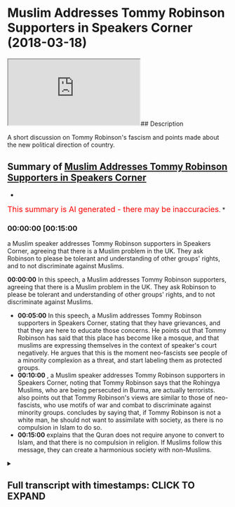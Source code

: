 # Muslim Addresses Tommy Robinson Supporters in Speakers Corner (2018-03-18)

<iframe loading='lazy' src='https://www.youtube.com/embed/a7QuWz5_D1g'></iframe>## Description

A short discussion on  Tommy Robinson's fascism and points made about the new political direction of country.

## Summary of [Muslim Addresses Tommy Robinson Supporters in Speakers Corner](https://www.youtube.com/watch?v=a7QuWz5_D1g)

*

<span style="color:red; font-size:125%">This summary is AI generated - there may be inaccuracies</span>. [](/)*

### <a onclick="modifyYTiframeseektime('900')">00:00:00 [00:15:00</a>

 a Muslim speaker addresses Tommy Robinson supporters in Speakers Corner, agreeing that there is a Muslim problem in the UK. They ask Robinson to please be tolerant and understanding of other groups' rights, and to not discriminate against Muslims.

**<a onclick="modifyYTiframeseektime('0')">00:00:00</a>** In this speech, a Muslim addresses Tommy Robinson supporters, agreeing that there is a Muslim problem in the UK. They ask Robinson to please be tolerant and understanding of other groups' rights, and to not discriminate against Muslims.

* **<a onclick="modifyYTiframeseektime('300')">00:05:00</a>** In this speech, a Muslim addresses Tommy Robinson supporters in Speakers Corner, stating that they have grievances, and that they are here to educate those concerns. He points out that Tommy Robinson has said that this place has become like a mosque, and that muslims are expressing themselves in the context of speaker's court negatively. He argues that this is the moment neo-fascists see people of a minority complexion as a threat, and start labeling them as protected groups.
* **<a onclick="modifyYTiframeseektime('600')">00:10:00</a>** , a Muslim speaker addresses Tommy Robinson supporters in Speakers Corner, noting that Tommy Robinson says that the Rohingya Muslims, who are being persecuted in Burma, are actually terrorists. also points out that Tommy Robinson's views are similar to those of neo-fascists, who use motifs of war and combat to discriminate against minority groups. concludes by saying that, if Tommy Robinson is not a white man, he should not want to assimilate with society, as there is no compulsion in Islam to do so.
* **<a onclick="modifyYTiframeseektime('900')">00:15:00</a>** explains that the Quran does not require anyone to convert to Islam, and that there is no compulsion in religion. If Muslims follow this message, they can create a harmonious society with non-Muslims.

<details><summary><h2>Full transcript with timestamps: CLICK TO EXPAND</h2></summary>

<a onclick="modifyYTiframeseektime('10)')">0:00:10 [Applause]</a>
<a onclick="modifyYTiframeseektime('12)')">0:00:12 [Music]</a>
<a onclick="modifyYTiframeseektime('13)')">0:00:13 [Applause]</a>
<a onclick="modifyYTiframeseektime('25)')">0:00:25 anyways</a>
<a onclick="modifyYTiframeseektime('26)')">0:00:26 so what we were saying right now is this</a>
<a onclick="modifyYTiframeseektime('27)')">0:00:27 guys guys</a>
<a onclick="modifyYTiframeseektime('29)')">0:00:29 it's time to be mature it's time to be</a>
<a onclick="modifyYTiframeseektime('31)')">0:00:31 mature london is a multicultural city</a>
<a onclick="modifyYTiframeseektime('34)')">0:00:34 the muslims are here look there are 30</a>
<a onclick="modifyYTiframeseektime('37)')">0:00:37 million</a>
<a onclick="modifyYTiframeseektime('37)')">0:00:37 muslims there are 30 people</a>
<a onclick="modifyYTiframeseektime('41)')">0:00:41 okay thank you 30 million people</a>
<a onclick="modifyYTiframeseektime('44)')">0:00:44 are here in the eu that are muslim there</a>
<a onclick="modifyYTiframeseektime('45)')">0:00:45 are 30 million muslims in the eu</a>
<a onclick="modifyYTiframeseektime('47)')">0:00:47 now the question is there's not about 30</a>
<a onclick="modifyYTiframeseektime('49)')">0:00:49 million 25 million in the eu countries</a>
<a onclick="modifyYTiframeseektime('51)')">0:00:51 no i'm not talking about turkey in these</a>
<a onclick="modifyYTiframeseektime('52)')">0:00:52 countries yeah</a>
<a onclick="modifyYTiframeseektime('53)')">0:00:53 we're talking about eu countries about</a>
<a onclick="modifyYTiframeseektime('55)')">0:00:55 25 according to pew 25 to 30 million</a>
<a onclick="modifyYTiframeseektime('57)')">0:00:57 muslims exist in the eu</a>
<a onclick="modifyYTiframeseektime('58)')">0:00:58 now let's just for the sake of argument</a>
<a onclick="modifyYTiframeseektime('60)')">0:01:00 for the sake of argument let's agree</a>
<a onclick="modifyYTiframeseektime('62)')">0:01:02 with tommy what are you saying there</a>
<a onclick="modifyYTiframeseektime('64)')">0:01:04 yeah let me say one more time</a>
<a onclick="modifyYTiframeseektime('66)')">0:01:06 let's agree with tommy there's a muslim</a>
<a onclick="modifyYTiframeseektime('67)')">0:01:07 problem yes they are</a>
<a onclick="modifyYTiframeseektime('69)')">0:01:09 yes let's agree with time there's a</a>
<a onclick="modifyYTiframeseektime('70)')">0:01:10 muslim problem just like there was a</a>
<a onclick="modifyYTiframeseektime('72)')">0:01:12 jewish problem</a>
<a onclick="modifyYTiframeseektime('73)')">0:01:13 yes just like there was a jewish problem</a>
<a onclick="modifyYTiframeseektime('75)')">0:01:15 now there's a muslim problem as well</a>
<a onclick="modifyYTiframeseektime('77)')">0:01:17 let's agree</a>
<a onclick="modifyYTiframeseektime('78)')">0:01:18 let's agree let's agree no problem so</a>
<a onclick="modifyYTiframeseektime('81)')">0:01:21 what we're going to do</a>
<a onclick="modifyYTiframeseektime('82)')">0:01:22 what we're going to do what we're hold</a>
<a onclick="modifyYTiframeseektime('85)')">0:01:25 on what did you say let me say one more</a>
<a onclick="modifyYTiframeseektime('87)')">0:01:27 time</a>
<a onclick="modifyYTiframeseektime('87)')">0:01:27 what are we gonna do because the thing</a>
<a onclick="modifyYTiframeseektime('89)')">0:01:29 is if you believe in concepts like</a>
<a onclick="modifyYTiframeseektime('91)')">0:01:31 absolute freedom of</a>
<a onclick="modifyYTiframeseektime('92)')">0:01:32 speech and if you live in concepts like</a>
<a onclick="modifyYTiframeseektime('94)')">0:01:34 absolute freedom of expression</a>
<a onclick="modifyYTiframeseektime('96)')">0:01:36 so long as there is no harm done in</a>
<a onclick="modifyYTiframeseektime('97)')">0:01:37 society and there are muslims</a>
<a onclick="modifyYTiframeseektime('100)')">0:01:40 living amongst you the moment you start</a>
<a onclick="modifyYTiframeseektime('102)')">0:01:42 saying let's have different rules for</a>
<a onclick="modifyYTiframeseektime('104)')">0:01:44 those minorities</a>
<a onclick="modifyYTiframeseektime('105)')">0:01:45 then you should have for the majority is</a>
<a onclick="modifyYTiframeseektime('107)')">0:01:47 the moment it's the moment it's the</a>
<a onclick="modifyYTiframeseektime('109)')">0:01:49 moment</a>
<a onclick="modifyYTiframeseektime('111)')">0:01:51 that's a different conversation it's the</a>
<a onclick="modifyYTiframeseektime('112)')">0:01:52 moment</a>
<a onclick="modifyYTiframeseektime('120)')">0:02:00 because there's a difference what is</a>
<a onclick="modifyYTiframeseektime('121)')">0:02:01 fascism guys</a>
<a onclick="modifyYTiframeseektime('123)')">0:02:03 what you have to understand</a>
<a onclick="modifyYTiframeseektime('128)')">0:02:08 the question is guys what is fascism hey</a>
<a onclick="modifyYTiframeseektime('131)')">0:02:11 what's fascism look fascism</a>
<a onclick="modifyYTiframeseektime('134)')">0:02:14 is when you prioritize the nation state</a>
<a onclick="modifyYTiframeseektime('139)')">0:02:19 over above individual liberties that's</a>
<a onclick="modifyYTiframeseektime('142)')">0:02:22 what</a>
<a onclick="modifyYTiframeseektime('142)')">0:02:22 that's what fascism is so this idea i</a>
<a onclick="modifyYTiframeseektime('145)')">0:02:25 know there's economic</a>
<a onclick="modifyYTiframeseektime('147)')">0:02:27 and political fascism we understand this</a>
<a onclick="modifyYTiframeseektime('149)')">0:02:29 authoritarianism</a>
<a onclick="modifyYTiframeseektime('150)')">0:02:30 and i know that tommy robinson and the</a>
<a onclick="modifyYTiframeseektime('152)')">0:02:32 ultra right are not espousing that kind</a>
<a onclick="modifyYTiframeseektime('154)')">0:02:34 of a fascism</a>
<a onclick="modifyYTiframeseektime('155)')">0:02:35 but they are saying this there's a</a>
<a onclick="modifyYTiframeseektime('157)')">0:02:37 muslim problem</a>
<a onclick="modifyYTiframeseektime('158)')">0:02:38 now the moment they start making policy</a>
<a onclick="modifyYTiframeseektime('160)')">0:02:40 recommendations</a>
<a onclick="modifyYTiframeseektime('162)')">0:02:42 is the moment they will invariably</a>
<a onclick="modifyYTiframeseektime('164)')">0:02:44 inevitably</a>
<a onclick="modifyYTiframeseektime('165)')">0:02:45 have to start being discriminatory in</a>
<a onclick="modifyYTiframeseektime('167)')">0:02:47 their reasoning</a>
<a onclick="modifyYTiframeseektime('168)')">0:02:48 and the moment they start being</a>
<a onclick="modifyYTiframeseektime('169)')">0:02:49 discriminatory to the muslim minorities</a>
<a onclick="modifyYTiframeseektime('171)')">0:02:51 over and above any other group of people</a>
<a onclick="modifyYTiframeseektime('174)')">0:02:54 is the moment they have embraced</a>
<a onclick="modifyYTiframeseektime('176)')">0:02:56 a fascistic logic over and above a</a>
<a onclick="modifyYTiframeseektime('179)')">0:02:59 liberal framework</a>
<a onclick="modifyYTiframeseektime('180)')">0:03:00 that's why</a>
<a onclick="modifyYTiframeseektime('184)')">0:03:04 if that's the case we don't have beef if</a>
<a onclick="modifyYTiframeseektime('186)')">0:03:06 that's the case we're all in the same</a>
<a onclick="modifyYTiframeseektime('188)')">0:03:08 boat</a>
<a onclick="modifyYTiframeseektime('188)')">0:03:08 thank you my friend we like it it's a</a>
<a onclick="modifyYTiframeseektime('191)')">0:03:11 law enforcement issue</a>
<a onclick="modifyYTiframeseektime('192)')">0:03:12 if you like hindu no beef thank you</a>
<a onclick="modifyYTiframeseektime('203)')">0:03:23 so you see you see this is it guys you</a>
<a onclick="modifyYTiframeseektime('206)')">0:03:26 know what's really interesting guys wait</a>
<a onclick="modifyYTiframeseektime('208)')">0:03:28 a minute</a>
<a onclick="modifyYTiframeseektime('209)')">0:03:29 let me tell you what i find really</a>
<a onclick="modifyYTiframeseektime('211)')">0:03:31 interesting</a>
<a onclick="modifyYTiframeseektime('213)')">0:03:33 i want to ask tommy a question when he</a>
<a onclick="modifyYTiframeseektime('214)')">0:03:34 comes here i'll ask him and but i'm not</a>
<a onclick="modifyYTiframeseektime('216)')">0:03:36 going to ask him to mma fight because</a>
<a onclick="modifyYTiframeseektime('218)')">0:03:38 you know i'm not i'm not going to do</a>
<a onclick="modifyYTiframeseektime('219)')">0:03:39 that i've done it he's seen it he's</a>
<a onclick="modifyYTiframeseektime('221)')">0:03:41 rejected it we'll move on</a>
<a onclick="modifyYTiframeseektime('223)')">0:03:43 good good take that</a>
<a onclick="modifyYTiframeseektime('230)')">0:03:50 don't worry i'm not going to go down</a>
<a onclick="modifyYTiframeseektime('232)')">0:03:52 that route today i'm not going to do it</a>
<a onclick="modifyYTiframeseektime('234)')">0:03:54 okay what am i going to ask tommy i'm</a>
<a onclick="modifyYTiframeseektime('237)')">0:03:57 going to ask him</a>
<a onclick="modifyYTiframeseektime('241)')">0:04:01 he doesn't he doesn't want to and it's</a>
<a onclick="modifyYTiframeseektime('243)')">0:04:03 not fair and frankly it's not fair yeah</a>
<a onclick="modifyYTiframeseektime('245)')">0:04:05 it's not fair unless it's two versus one</a>
<a onclick="modifyYTiframeseektime('248)')">0:04:08 or something</a>
<a onclick="modifyYTiframeseektime('249)')">0:04:09 which can be arranged i'm only joking</a>
<a onclick="modifyYTiframeseektime('252)')">0:04:12 now</a>
<a onclick="modifyYTiframeseektime('253)')">0:04:13 what would i ask tommy i would actually</a>
<a onclick="modifyYTiframeseektime('256)')">0:04:16 i'll</a>
<a onclick="modifyYTiframeseektime('256)')">0:04:16 okay if i agree with tommy what happened</a>
<a onclick="modifyYTiframeseektime('258)')">0:04:18 muhammad jab you're agreeing with tom</a>
<a onclick="modifyYTiframeseektime('259)')">0:04:19 robinson okay yeah i agree</a>
<a onclick="modifyYTiframeseektime('260)')">0:04:20 tommy we agree okay we know what we've</a>
<a onclick="modifyYTiframeseektime('262)')">0:04:22 been looking at the stats we've seen</a>
<a onclick="modifyYTiframeseektime('264)')">0:04:24 your argument</a>
<a onclick="modifyYTiframeseektime('266)')">0:04:26 and we agree tommy robinson we agree</a>
<a onclick="modifyYTiframeseektime('269)')">0:04:29 with you tommy</a>
<a onclick="modifyYTiframeseektime('270)')">0:04:30 there's a muslim problem for the sake of</a>
<a onclick="modifyYTiframeseektime('271)')">0:04:31 argument now what we're going to do with</a>
<a onclick="modifyYTiframeseektime('273)')">0:04:33 muslims</a>
<a onclick="modifyYTiframeseektime('275)')">0:04:35 if you've come here tommy you've come</a>
<a onclick="modifyYTiframeseektime('276)')">0:04:36 here to talk about freedom of speech</a>
<a onclick="modifyYTiframeseektime('278)')">0:04:38 and freedom of expression if you believe</a>
<a onclick="modifyYTiframeseektime('281)')">0:04:41 that muslims like any other group</a>
<a onclick="modifyYTiframeseektime('283)')">0:04:43 deserve freedom of speech and freedom of</a>
<a onclick="modifyYTiframeseektime('285)')">0:04:45 expression the moment you start saying</a>
<a onclick="modifyYTiframeseektime('286)')">0:04:46 shut down mosques and</a>
<a onclick="modifyYTiframeseektime('288)')">0:04:48 immigrate them then what you've done is</a>
<a onclick="modifyYTiframeseektime('290)')">0:04:50 you've gone against the premise</a>
<a onclick="modifyYTiframeseektime('292)')">0:04:52 thank you the premise of freedom of</a>
<a onclick="modifyYTiframeseektime('294)')">0:04:54 speech and expression so that's what we</a>
<a onclick="modifyYTiframeseektime('296)')">0:04:56 say we say that</a>
<a onclick="modifyYTiframeseektime('297)')">0:04:57 if you have if you have a if you have an</a>
<a onclick="modifyYTiframeseektime('300)')">0:05:00 issue with muslims</a>
<a onclick="modifyYTiframeseektime('302)')">0:05:02 then let's make it an issue of law</a>
<a onclick="modifyYTiframeseektime('304)')">0:05:04 enforcement</a>
<a onclick="modifyYTiframeseektime('305)')">0:05:05 muslims are grooming gangs they are i</a>
<a onclick="modifyYTiframeseektime('309)')">0:05:09 no problem there are things that are</a>
<a onclick="modifyYTiframeseektime('311)')">0:05:11 happening in my community</a>
<a onclick="modifyYTiframeseektime('313)')">0:05:13 exactly now fair enough there are things</a>
<a onclick="modifyYTiframeseektime('314)')">0:05:14 that are happening in my community which</a>
<a onclick="modifyYTiframeseektime('316)')">0:05:16 we're really unhappy about there is an</a>
<a onclick="modifyYTiframeseektime('318)')">0:05:18 increase in terrorism</a>
<a onclick="modifyYTiframeseektime('320)')">0:05:20 there is an extreme increase in</a>
<a onclick="modifyYTiframeseektime('322)')">0:05:22 extremism</a>
<a onclick="modifyYTiframeseektime('323)')">0:05:23 there is an increase in these things</a>
<a onclick="modifyYTiframeseektime('325)')">0:05:25 yeah i agree</a>
<a onclick="modifyYTiframeseektime('326)')">0:05:26 i agree seriously because islam</a>
<a onclick="modifyYTiframeseektime('328)')">0:05:28 according to pew research</a>
<a onclick="modifyYTiframeseektime('330)')">0:05:30 in 2100 one out of three people in the</a>
<a onclick="modifyYTiframeseektime('333)')">0:05:33 world will be muslim</a>
<a onclick="modifyYTiframeseektime('335)')">0:05:35 do you know what that means guys that if</a>
<a onclick="modifyYTiframeseektime('337)')">0:05:37 you meet everyone in the world and you</a>
<a onclick="modifyYTiframeseektime('339)')">0:05:39 meet</a>
<a onclick="modifyYTiframeseektime('339)')">0:05:39 everybody every third person you meet</a>
<a onclick="modifyYTiframeseektime('341)')">0:05:41 will be a muslim</a>
<a onclick="modifyYTiframeseektime('343)')">0:05:43 in our grandchildren's lives okay so</a>
<a onclick="modifyYTiframeseektime('346)')">0:05:46 when we're looking at sociological</a>
<a onclick="modifyYTiframeseektime('348)')">0:05:48 statistics yeah you'll find trends with</a>
<a onclick="modifyYTiframeseektime('349)')">0:05:49 muslims</a>
<a onclick="modifyYTiframeseektime('350)')">0:05:50 you'll find trends of blacks wait a</a>
<a onclick="modifyYTiframeseektime('352)')">0:05:52 minute what did you say comet no i'll</a>
<a onclick="modifyYTiframeseektime('354)')">0:05:54 tell you one more time</a>
<a onclick="modifyYTiframeseektime('355)')">0:05:55 you'll find trends or blacks if you look</a>
<a onclick="modifyYTiframeseektime('357)')">0:05:57 if you look</a>
<a onclick="modifyYTiframeseektime('358)')">0:05:58 you look at knife crime on the face of</a>
<a onclick="modifyYTiframeseektime('361)')">0:06:01 it sociologically it might seem that</a>
<a onclick="modifyYTiframeseektime('363)')">0:06:03 black people</a>
<a onclick="modifyYTiframeseektime('363)')">0:06:03 are overrepresented in jails in life</a>
<a onclick="modifyYTiframeseektime('365)')">0:06:05 crime it might be the case</a>
<a onclick="modifyYTiframeseektime('368)')">0:06:08 that if we look at jewish communities</a>
<a onclick="modifyYTiframeseektime('370)')">0:06:10 that integration is also a pro</a>
<a onclick="modifyYTiframeseektime('372)')">0:06:12 a so-called problem according to if you</a>
<a onclick="modifyYTiframeseektime('373)')">0:06:13 look at</a>
<a onclick="modifyYTiframeseektime('375)')">0:06:15 x community why commit but this is what</a>
<a onclick="modifyYTiframeseektime('377)')">0:06:17 we say</a>
<a onclick="modifyYTiframeseektime('378)')">0:06:18 we say look this is not a problem of</a>
<a onclick="modifyYTiframeseektime('381)')">0:06:21 race</a>
<a onclick="modifyYTiframeseektime('382)')">0:06:22 and this is not a problem of religion</a>
<a onclick="modifyYTiframeseektime('384)')">0:06:24 it's an issue of circumstance the reason</a>
<a onclick="modifyYTiframeseektime('386)')">0:06:26 why black people</a>
<a onclick="modifyYTiframeseektime('388)')">0:06:28 are more likely to commit life crime is</a>
<a onclick="modifyYTiframeseektime('389)')">0:06:29 not because they're intrinsically</a>
<a onclick="modifyYTiframeseektime('392)')">0:06:32 uh you know predisposed to that it's</a>
<a onclick="modifyYTiframeseektime('394)')">0:06:34 because of</a>
<a onclick="modifyYTiframeseektime('395)')">0:06:35 circumstance because of the history</a>
<a onclick="modifyYTiframeseektime('397)')">0:06:37 because of the history of</a>
<a onclick="modifyYTiframeseektime('399)')">0:06:39 what they've been through and the same</a>
<a onclick="modifyYTiframeseektime('400)')">0:06:40 thing with muslims</a>
<a onclick="modifyYTiframeseektime('402)')">0:06:42 look at foreign policy what robert pape</a>
<a onclick="modifyYTiframeseektime('404)')">0:06:44 said in his book dying to win</a>
<a onclick="modifyYTiframeseektime('405)')">0:06:45 is fundamentally important he said the</a>
<a onclick="modifyYTiframeseektime('408)')">0:06:48 reason why</a>
<a onclick="modifyYTiframeseektime('409)')">0:06:49 there has been an increase in terrorism</a>
<a onclick="modifyYTiframeseektime('411)')">0:06:51 and suicide bombing is because of</a>
<a onclick="modifyYTiframeseektime('414)')">0:06:54 foreign</a>
<a onclick="modifyYTiframeseektime('415)')">0:06:55 he's one of the most renowned academics</a>
<a onclick="modifyYTiframeseektime('418)')">0:06:58 and by the way he said that suicide</a>
<a onclick="modifyYTiframeseektime('420)')">0:07:00 bombing</a>
<a onclick="modifyYTiframeseektime('421)')">0:07:01 was more for hindus than it was for</a>
<a onclick="modifyYTiframeseektime('423)')">0:07:03 muslim groups</a>
<a onclick="modifyYTiframeseektime('424)')">0:07:04 according and he done a large-scale</a>
<a onclick="modifyYTiframeseektime('427)')">0:07:07 sociological</a>
<a onclick="modifyYTiframeseektime('428)')">0:07:08 study and produced probably the longest</a>
<a onclick="modifyYTiframeseektime('430)')">0:07:10 record</a>
<a onclick="modifyYTiframeseektime('432)')">0:07:12 so what we're saying is this why do we</a>
<a onclick="modifyYTiframeseektime('434)')">0:07:14 have to label the moment you start</a>
<a onclick="modifyYTiframeseektime('435)')">0:07:15 saying it's a muslim problem</a>
<a onclick="modifyYTiframeseektime('436)')">0:07:16 a black problem a sikh problem a jewish</a>
<a onclick="modifyYTiframeseektime('439)')">0:07:19 problem</a>
<a onclick="modifyYTiframeseektime('440)')">0:07:20 it's the moment you have we realize now</a>
<a onclick="modifyYTiframeseektime('442)')">0:07:22 you have an agenda</a>
<a onclick="modifyYTiframeseektime('444)')">0:07:24 you start having an agenda so here</a>
<a onclick="modifyYTiframeseektime('446)')">0:07:26 that's where neo-fascism is</a>
<a onclick="modifyYTiframeseektime('448)')">0:07:28 is used as a label because now you're</a>
<a onclick="modifyYTiframeseektime('450)')">0:07:30 over emphasizing certain motifs</a>
<a onclick="modifyYTiframeseektime('453)')">0:07:33 certain themes and motifs and</a>
<a onclick="modifyYTiframeseektime('456)')">0:07:36 in order to suppress certain minority</a>
<a onclick="modifyYTiframeseektime('458)')">0:07:38 groups that's why it's called</a>
<a onclick="modifyYTiframeseektime('460)')">0:07:40 neo-fascism</a>
<a onclick="modifyYTiframeseektime('460)')">0:07:40 the difference between a neo-fascist</a>
<a onclick="modifyYTiframeseektime('463)')">0:07:43 the difference between a neo-fascist</a>
<a onclick="modifyYTiframeseektime('465)')">0:07:45 right and a liberal</a>
<a onclick="modifyYTiframeseektime('467)')">0:07:47 who believes in free speech and freedom</a>
<a onclick="modifyYTiframeseektime('469)')">0:07:49 of expression is this distinction it's a</a>
<a onclick="modifyYTiframeseektime('471)')">0:07:51 fine line</a>
<a onclick="modifyYTiframeseektime('472)')">0:07:52 it's a that's a fine line i can't</a>
<a onclick="modifyYTiframeseektime('475)')">0:07:55 understand the language you're speaking</a>
<a onclick="modifyYTiframeseektime('488)')">0:08:08 yes so the point is this guys the point</a>
<a onclick="modifyYTiframeseektime('491)')">0:08:11 is</a>
<a onclick="modifyYTiframeseektime('492)')">0:08:12 what i want the crowd to do today why</a>
<a onclick="modifyYTiframeseektime('495)')">0:08:15 request the crowd people like</a>
<a onclick="modifyYTiframeseektime('496)')">0:08:16 my gentle my friend the gentleman here</a>
<a onclick="modifyYTiframeseektime('498)')">0:08:18 what's your name again</a>
<a onclick="modifyYTiframeseektime('500)')">0:08:20 but and the rest of the people</a>
<a onclick="modifyYTiframeseektime('504)')">0:08:24 where the muslim community look i have</a>
<a onclick="modifyYTiframeseektime('505)')">0:08:25 to be honest with you right we have</a>
<a onclick="modifyYTiframeseektime('507)')">0:08:27 grievances</a>
<a onclick="modifyYTiframeseektime('509)')">0:08:29 yes we have grievances yeah we want to</a>
<a onclick="modifyYTiframeseektime('511)')">0:08:31 express those grievances in places like</a>
<a onclick="modifyYTiframeseektime('513)')">0:08:33 this</a>
<a onclick="modifyYTiframeseektime('514)')">0:08:34 he's come here do you know what he said</a>
<a onclick="modifyYTiframeseektime('515)')">0:08:35 in a video tommy robinson</a>
<a onclick="modifyYTiframeseektime('517)')">0:08:37 he said that tommy robinson said in the</a>
<a onclick="modifyYTiframeseektime('520)')">0:08:40 video</a>
<a onclick="modifyYTiframeseektime('522)')">0:08:42 he said that this place has become like</a>
<a onclick="modifyYTiframeseektime('524)')">0:08:44 a mosque because we pray in the corner</a>
<a onclick="modifyYTiframeseektime('526)')">0:08:46 you know</a>
<a onclick="modifyYTiframeseektime('527)')">0:08:47 and he's he's not happy with the fact</a>
<a onclick="modifyYTiframeseektime('528)')">0:08:48 that muslims are expressing themselves</a>
<a onclick="modifyYTiframeseektime('530)')">0:08:50 in the context of speaker's court you</a>
<a onclick="modifyYTiframeseektime('531)')">0:08:51 know what because there's been</a>
<a onclick="modifyYTiframeseektime('537)')">0:08:57 you're right you know i agree right what</a>
<a onclick="modifyYTiframeseektime('538)')">0:08:58 i was going to say is this</a>
<a onclick="modifyYTiframeseektime('540)')">0:09:00 we know this is the point</a>
<a onclick="modifyYTiframeseektime('544)')">0:09:04 the moment neo-fascists see people of a</a>
<a onclick="modifyYTiframeseektime('547)')">0:09:07 minority complexion let's say</a>
<a onclick="modifyYTiframeseektime('549)')">0:09:09 start taking advantage of the same</a>
<a onclick="modifyYTiframeseektime('551)')">0:09:11 rights that they don't want them to take</a>
<a onclick="modifyYTiframeseektime('552)')">0:09:12 advantage of</a>
<a onclick="modifyYTiframeseektime('553)')">0:09:13 they start labeling them</a>
<a onclick="modifyYTiframeseektime('556)')">0:09:16 oh yes yes</a>
<a onclick="modifyYTiframeseektime('566)')">0:09:26 good thank you sir thank you sir no</a>
<a onclick="modifyYTiframeseektime('568)')">0:09:28 that's good no no leave him leave him</a>
<a onclick="modifyYTiframeseektime('571)')">0:09:31 now thank you for that it's a good</a>
<a onclick="modifyYTiframeseektime('573)')">0:09:33 contribution people are saying that</a>
<a onclick="modifyYTiframeseektime('574)')">0:09:34 muslims are protected group thank you</a>
<a onclick="modifyYTiframeseektime('576)')">0:09:36 very much</a>
<a onclick="modifyYTiframeseektime('577)')">0:09:37 now do you know one of the things that</a>
<a onclick="modifyYTiframeseektime('578)')">0:09:38 tommy robinson said</a>
<a onclick="modifyYTiframeseektime('580)')">0:09:40 i was reading his twitter and i found</a>
<a onclick="modifyYTiframeseektime('581)')">0:09:41 this abhorrent no i'm going to come to</a>
<a onclick="modifyYTiframeseektime('584)')">0:09:44 what you said</a>
<a onclick="modifyYTiframeseektime('584)')">0:09:44 oh thank you sir no seriously i'm here</a>
<a onclick="modifyYTiframeseektime('587)')">0:09:47 to i'm here to educate and address your</a>
<a onclick="modifyYTiframeseektime('588)')">0:09:48 concerns</a>
<a onclick="modifyYTiframeseektime('590)')">0:09:50 no no i will talk about it fine</a>
<a onclick="modifyYTiframeseektime('593)')">0:09:53 okay fine thank you sir all right fine</a>
<a onclick="modifyYTiframeseektime('596)')">0:09:56 fine i'll address what you said</a>
<a onclick="modifyYTiframeseektime('599)')">0:09:59 we believe maybe you're right maybe</a>
<a onclick="modifyYTiframeseektime('600)')">0:10:00 there is an issue of what you've just</a>
<a onclick="modifyYTiframeseektime('602)')">0:10:02 said yeah okay no problem</a>
<a onclick="modifyYTiframeseektime('603)')">0:10:03 what we would say does look if you're</a>
<a onclick="modifyYTiframeseektime('604)')">0:10:04 talking about muslims right yes maybe</a>
<a onclick="modifyYTiframeseektime('607)')">0:10:07 yeah yeah okay no problem but what i was</a>
<a onclick="modifyYTiframeseektime('608)')">0:10:08 going to say was this look listen guys</a>
<a onclick="modifyYTiframeseektime('610)')">0:10:10 seriously</a>
<a onclick="modifyYTiframeseektime('611)')">0:10:11 if we're talking about muslims as a</a>
<a onclick="modifyYTiframeseektime('614)')">0:10:14 world population</a>
<a onclick="modifyYTiframeseektime('615)')">0:10:15 look at the rohingya in burma do you</a>
<a onclick="modifyYTiframeseektime('618)')">0:10:18 know what tommy robinson said</a>
<a onclick="modifyYTiframeseektime('620)')">0:10:20 about the rohingya in burma i'll come to</a>
<a onclick="modifyYTiframeseektime('623)')">0:10:23 it my friend</a>
<a onclick="modifyYTiframeseektime('623)')">0:10:23 just give me a second give me a second</a>
<a onclick="modifyYTiframeseektime('625)')">0:10:25 what the what he said about the rohingya</a>
<a onclick="modifyYTiframeseektime('627)')">0:10:27 in burma and it's on his twitter i'll</a>
<a onclick="modifyYTiframeseektime('628)')">0:10:28 put it on my</a>
<a onclick="modifyYTiframeseektime('629)')">0:10:29 description we'll put it on the</a>
<a onclick="modifyYTiframeseektime('630)')">0:10:30 description he said</a>
<a onclick="modifyYTiframeseektime('632)')">0:10:32 that the rohingya the so-called</a>
<a onclick="modifyYTiframeseektime('635)')">0:10:35 persecuted</a>
<a onclick="modifyYTiframeseektime('636)')">0:10:36 rohingya are actually terrorists the u.n</a>
<a onclick="modifyYTiframeseektime('639)')">0:10:39 has said about the rohingya that they're</a>
<a onclick="modifyYTiframeseektime('641)')">0:10:41 the most persecuted individuals in the</a>
<a onclick="modifyYTiframeseektime('642)')">0:10:42 world</a>
<a onclick="modifyYTiframeseektime('643)')">0:10:43 because of what they've been through now</a>
<a onclick="modifyYTiframeseektime('645)')">0:10:45 when you can't see</a>
<a onclick="modifyYTiframeseektime('647)')">0:10:47 injustice when it's right in front of</a>
<a onclick="modifyYTiframeseektime('649)')">0:10:49 your eyes and you're willing to kind of</a>
<a onclick="modifyYTiframeseektime('651)')">0:10:51 overgo that in order to push and pedal</a>
<a onclick="modifyYTiframeseektime('654)')">0:10:54 push and pedal this neo-fascistic agenda</a>
<a onclick="modifyYTiframeseektime('658)')">0:10:58 that's what i think you've lost your</a>
<a onclick="modifyYTiframeseektime('659)')">0:10:59 humanity how could you how could he</a>
<a onclick="modifyYTiframeseektime('662)')">0:11:02 how dare he how would he how could we</a>
<a onclick="modifyYTiframeseektime('664)')">0:11:04 stand this</a>
<a onclick="modifyYTiframeseektime('665)')">0:11:05 that we're talking about all these</a>
<a onclick="modifyYTiframeseektime('667)')">0:11:07 people being killed we're talking about</a>
<a onclick="modifyYTiframeseektime('669)')">0:11:09 all of these people</a>
<a onclick="modifyYTiframeseektime('671)')">0:11:11 being butchered and exiled from their</a>
<a onclick="modifyYTiframeseektime('673)')">0:11:13 homeland and then he would say</a>
<a onclick="modifyYTiframeseektime('675)')">0:11:15 that they're so called persecuted</a>
<a onclick="modifyYTiframeseektime('677)')">0:11:17 minority and they're actually terrorists</a>
<a onclick="modifyYTiframeseektime('679)')">0:11:19 i went to cox's bazar i went to the</a>
<a onclick="modifyYTiframeseektime('681)')">0:11:21 border with burma</a>
<a onclick="modifyYTiframeseektime('683)')">0:11:23 and i met the women i met the women who</a>
<a onclick="modifyYTiframeseektime('685)')">0:11:25 had seen their children being killed and</a>
<a onclick="modifyYTiframeseektime('687)')">0:11:27 persecuted and thrown into fires</a>
<a onclick="modifyYTiframeseektime('690)')">0:11:30 are these terrorists as well i mean this</a>
<a onclick="modifyYTiframeseektime('692)')">0:11:32 is where people have lost their</a>
<a onclick="modifyYTiframeseektime('694)')">0:11:34 humanities it's called collective guilt</a>
<a onclick="modifyYTiframeseektime('696)')">0:11:36 it's another principle by which and</a>
<a onclick="modifyYTiframeseektime('697)')">0:11:37 through which neo-fascists</a>
<a onclick="modifyYTiframeseektime('699)')">0:11:39 attempt to capture the agenda</a>
<a onclick="modifyYTiframeseektime('705)')">0:11:45 because it's freedom of speech i can</a>
<a onclick="modifyYTiframeseektime('706)')">0:11:46 speak about neo-fascists</a>
<a onclick="modifyYTiframeseektime('708)')">0:11:48 so this is what they use collective</a>
<a onclick="modifyYTiframeseektime('710)')">0:11:50 guilt that's why they burn the jews</a>
<a onclick="modifyYTiframeseektime('712)')">0:11:52 that's why they burn the jews that's why</a>
<a onclick="modifyYTiframeseektime('714)')">0:11:54 they're burning the burmese</a>
<a onclick="modifyYTiframeseektime('716)')">0:11:56 that's why they're bombing the rohingya</a>
<a onclick="modifyYTiframeseektime('718)')">0:11:58 and that is the</a>
<a onclick="modifyYTiframeseektime('719)')">0:11:59 that is the agenda that this man wants</a>
<a onclick="modifyYTiframeseektime('722)')">0:12:02 to bring to this country</a>
<a onclick="modifyYTiframeseektime('723)')">0:12:03 hey tommy yes okay you ask your opinion</a>
<a onclick="modifyYTiframeseektime('726)')">0:12:06 that's my opinion</a>
<a onclick="modifyYTiframeseektime('728)')">0:12:08 this is my opinion yes i don't agree</a>
<a onclick="modifyYTiframeseektime('730)')">0:12:10 with the racists there are real racists</a>
<a onclick="modifyYTiframeseektime('732)')">0:12:12 here</a>
<a onclick="modifyYTiframeseektime('733)')">0:12:13 uh generation identity i spoke to them</a>
<a onclick="modifyYTiframeseektime('735)')">0:12:15 last week they want to get rid of all</a>
<a onclick="modifyYTiframeseektime('736)')">0:12:16 the muslims from europe</a>
<a onclick="modifyYTiframeseektime('737)')">0:12:17 i don't agree with that madness good</a>
<a onclick="modifyYTiframeseektime('738)')">0:12:18 excellent so that's that's right</a>
<a onclick="modifyYTiframeseektime('740)')">0:12:20 how are you going to get rid of them</a>
<a onclick="modifyYTiframeseektime('743)')">0:12:23 with respect i don't want to talk about</a>
<a onclick="modifyYTiframeseektime('744)')">0:12:24 your views here</a>
<a onclick="modifyYTiframeseektime('745)')">0:12:25 can i say something you're accusing</a>
<a onclick="modifyYTiframeseektime('746)')">0:12:26 tommy robinson yeah of being a fascist</a>
<a onclick="modifyYTiframeseektime('748)')">0:12:28 and a racist</a>
<a onclick="modifyYTiframeseektime('749)')">0:12:29 i didn't say racist right now just use</a>
<a onclick="modifyYTiframeseektime('750)')">0:12:30 the word fascist i've used the word</a>
<a onclick="modifyYTiframeseektime('753)')">0:12:33 fascist because this is what i think</a>
<a onclick="modifyYTiframeseektime('754)')">0:12:34 fashion you have to understand something</a>
<a onclick="modifyYTiframeseektime('756)')">0:12:36 about</a>
<a onclick="modifyYTiframeseektime('757)')">0:12:37 perfect so the word fascism comes from</a>
<a onclick="modifyYTiframeseektime('760)')">0:12:40 the word</a>
<a onclick="modifyYTiframeseektime('760)')">0:12:40 fascist which means to bundle something</a>
<a onclick="modifyYTiframeseektime('762)')">0:12:42 up and it entails</a>
<a onclick="modifyYTiframeseektime('765)')">0:12:45 it entails prioritizing the nation</a>
<a onclick="modifyYTiframeseektime('768)')">0:12:48 over and above the individual and that</a>
<a onclick="modifyYTiframeseektime('770)')">0:12:50 now what this means is</a>
<a onclick="modifyYTiframeseektime('772)')">0:12:52 and this is something very very common</a>
<a onclick="modifyYTiframeseektime('775)')">0:12:55 in the discourse of this neo-fascist</a>
<a onclick="modifyYTiframeseektime('777)')">0:12:57 ultra right-wing</a>
<a onclick="modifyYTiframeseektime('778)')">0:12:58 they will use motifs and language of</a>
<a onclick="modifyYTiframeseektime('782)')">0:13:02 war and combat and patriot and over</a>
<a onclick="modifyYTiframeseektime('785)')">0:13:05 patriotism and over nationalism</a>
<a onclick="modifyYTiframeseektime('787)')">0:13:07 in order to in order to discriminate</a>
<a onclick="modifyYTiframeseektime('790)')">0:13:10 against those minority groups</a>
<a onclick="modifyYTiframeseektime('792)')">0:13:12 this is what we say now what george</a>
<a onclick="modifyYTiframeseektime('794)')">0:13:14 orwell said is that the more</a>
<a onclick="modifyYTiframeseektime('796)')">0:13:16 society drifts away from the truth the</a>
<a onclick="modifyYTiframeseektime('799)')">0:13:19 more</a>
<a onclick="modifyYTiframeseektime('800)')">0:13:20 it will hate people who speak the truth</a>
<a onclick="modifyYTiframeseektime('802)')">0:13:22 and that's why the prophet muhammad also</a>
<a onclick="modifyYTiframeseektime('804)')">0:13:24 said</a>
<a onclick="modifyYTiframeseektime('805)')">0:13:25 the prophet muhammed he said that one</a>
<a onclick="modifyYTiframeseektime('808)')">0:13:28 day the muslims</a>
<a onclick="modifyYTiframeseektime('809)')">0:13:29 will be in a position where they'll be</a>
<a onclick="modifyYTiframeseektime('810)')">0:13:30 the strangest the outcast</a>
<a onclick="modifyYTiframeseektime('813)')">0:13:33 and this is the reality guys now if it's</a>
<a onclick="modifyYTiframeseektime('816)')">0:13:36 me now</a>
<a onclick="modifyYTiframeseektime('817)')">0:13:37 i'm not a white man and i'm not no no i</a>
<a onclick="modifyYTiframeseektime('819)')">0:13:39 don't want to assimilate of course i</a>
<a onclick="modifyYTiframeseektime('821)')">0:13:41 don't</a>
<a onclick="modifyYTiframeseektime('821)')">0:13:41 why would i want to assimilate i don't</a>
<a onclick="modifyYTiframeseektime('823)')">0:13:43 want to be no no i don't want to</a>
<a onclick="modifyYTiframeseektime('824)')">0:13:44 assimilate there's a difference between</a>
<a onclick="modifyYTiframeseektime('826)')">0:13:46 economic integration and social</a>
<a onclick="modifyYTiframeseektime('828)')">0:13:48 assimilation</a>
<a onclick="modifyYTiframeseektime('830)')">0:13:50 you go to america you ask a black man</a>
<a onclick="modifyYTiframeseektime('832)')">0:13:52 where he's from</a>
<a onclick="modifyYTiframeseektime('834)')">0:13:54 he will tell you i'm an african american</a>
<a onclick="modifyYTiframeseektime('836)')">0:13:56 if you go to a black man in our country</a>
<a onclick="modifyYTiframeseektime('838)')">0:13:58 here in britain</a>
<a onclick="modifyYTiframeseektime('839)')">0:13:59 where is he from he not only will tell</a>
<a onclick="modifyYTiframeseektime('841)')">0:14:01 you i'm from nigeria</a>
<a onclick="modifyYTiframeseektime('842)')">0:14:02 he'll tell you i'm evo euroba hauser</a>
<a onclick="modifyYTiframeseektime('844)')">0:14:04 because he is in touch with his roots</a>
<a onclick="modifyYTiframeseektime('846)')">0:14:06 i don't want to assimilate with the</a>
<a onclick="modifyYTiframeseektime('849)')">0:14:09 society to the extent which i don't know</a>
<a onclick="modifyYTiframeseektime('851)')">0:14:11 myself</a>
<a onclick="modifyYTiframeseektime('852)')">0:14:12 i know who i am i'm a muslim and we are</a>
<a onclick="modifyYTiframeseektime('854)')">0:14:14 muslims and this is what we believe in</a>
<a onclick="modifyYTiframeseektime('856)')">0:14:16 okay that the idea is this coexistence</a>
<a onclick="modifyYTiframeseektime('859)')">0:14:19 how do we co-exist</a>
<a onclick="modifyYTiframeseektime('860)')">0:14:20 now you have to understand something</a>
<a onclick="modifyYTiframeseektime('862)')">0:14:22 islamically i will tell you that the</a>
<a onclick="modifyYTiframeseektime('864)')">0:14:24 quran</a>
<a onclick="modifyYTiframeseektime('864)')">0:14:24 very clearly says in chapter 2 verse 256</a>
<a onclick="modifyYTiframeseektime('871)')">0:14:31 i'll tell you what that means it means</a>
<a onclick="modifyYTiframeseektime('873)')">0:14:33 that there is no compulsion in religion</a>
<a onclick="modifyYTiframeseektime('875)')">0:14:35 we don't force people to be there's no</a>
<a onclick="modifyYTiframeseektime('878)')">0:14:38 compulsion in religion</a>
<a onclick="modifyYTiframeseektime('879)')">0:14:39 it says you have your religion and we</a>
<a onclick="modifyYTiframeseektime('882)')">0:14:42 will have our religion</a>
<a onclick="modifyYTiframeseektime('896)')">0:14:56 you have your religion and we have our</a>
<a onclick="modifyYTiframeseektime('898)')">0:14:58 religion we do believe in coexistence</a>
<a onclick="modifyYTiframeseektime('901)')">0:15:01 you have to understand that the moment</a>
<a onclick="modifyYTiframeseektime('902)')">0:15:02 you accept the narrative that muslims do</a>
<a onclick="modifyYTiframeseektime('905)')">0:15:05 not accept harmony</a>
<a onclick="modifyYTiframeseektime('906)')">0:15:06 and coexistence even though it's</a>
<a onclick="modifyYTiframeseektime('909)')">0:15:09 patently clear</a>
<a onclick="modifyYTiframeseektime('910)')">0:15:10 and a matter of consensus among the</a>
<a onclick="modifyYTiframeseektime('912)')">0:15:12 muslim jurists</a>
<a onclick="modifyYTiframeseektime('914)')">0:15:14 even if you don't worship one god</a>
<a onclick="modifyYTiframeseektime('918)')">0:15:18 to the people i'm telling you what the</a>
<a onclick="modifyYTiframeseektime('919)')">0:15:19 quran says directly right</a>
<a onclick="modifyYTiframeseektime('921)')">0:15:21 in chapter 2 verse 256 it says</a>
<a onclick="modifyYTiframeseektime('929)')">0:15:29 okay okay let me tell you what the quran</a>
<a onclick="modifyYTiframeseektime('931)')">0:15:31 says first because that's the book of</a>
<a onclick="modifyYTiframeseektime('932)')">0:15:32 the muslims the quran says in chapter 2</a>
<a onclick="modifyYTiframeseektime('935)')">0:15:35 verse 256 there is no compulsion in</a>
<a onclick="modifyYTiframeseektime('938)')">0:15:38 religion</a>
<a onclick="modifyYTiframeseektime('949)')">0:15:49 you're talking about apostasy now no um</a>
<a onclick="modifyYTiframeseektime('957)')">0:15:57 right now right now thank you very much</a>
<a onclick="modifyYTiframeseektime('959)')">0:15:59 that's a very it's good</a>
<a onclick="modifyYTiframeseektime('960)')">0:16:00 let me clarify it thank you very much no</a>
<a onclick="modifyYTiframeseektime('962)')">0:16:02 compulsion in religion</a>
<a onclick="modifyYTiframeseektime('964)')">0:16:04 specifically refers to non-muslims</a>
<a onclick="modifyYTiframeseektime('968)')">0:16:08 jews christians etc we don't force them</a>
<a onclick="modifyYTiframeseektime('970)')">0:16:10 to be muslims as for muslims</a>
<a onclick="modifyYTiframeseektime('972)')">0:16:12 they have the same thing in a sense in</a>
<a onclick="modifyYTiframeseektime('974)')">0:16:14 the west</a>
<a onclick="modifyYTiframeseektime('976)')">0:16:16 if a muslim doesn't want to become a</a>
<a onclick="modifyYTiframeseektime('977)')">0:16:17 muslim what's going to happen to him</a>
<a onclick="modifyYTiframeseektime('979)')">0:16:19 nothing's going to happen to him</a>
<a onclick="modifyYTiframeseektime('980)')">0:16:20 so the point is we're saying this we</a>
<a onclick="modifyYTiframeseektime('982)')">0:16:22 believe in harmony</a>
<a onclick="modifyYTiframeseektime('984)')">0:16:24 and we believe in coexistence and that's</a>
<a onclick="modifyYTiframeseektime('986)')">0:16:26 what the message that we want to put</a>
<a onclick="modifyYTiframeseektime('987)')">0:16:27 forward today</a>
<a onclick="modifyYTiframeseektime('988)')">0:16:28 if you accept if you accept this message</a>
<a onclick="modifyYTiframeseektime('992)')">0:16:32 and move away from that neo-fascistic</a>
<a onclick="modifyYTiframeseektime('993)')">0:16:33 message then there can be</a>
<a onclick="modifyYTiframeseektime('996)')">0:16:36 generations of coexistence otherwise it</a>
<a onclick="modifyYTiframeseektime('998)')">0:16:38 won't work</a>
<a onclick="modifyYTiframeseektime('1000)')">0:16:40 all right</a>
</details>
